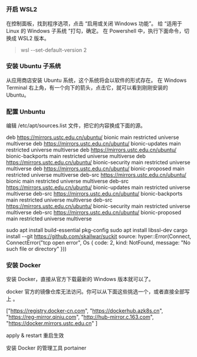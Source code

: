 #

### 开启 WSL2

在控制面板，找到程序选项，点击 “启用或关闭 Windows 功能”。
给 “适用于 Linux 的 Windows 子系统 ”打勾，确定。
在 Powershell 中，执行下面命令，切换成 WSL2 版本。

> wsl --set-default-version 2

### 安装 Ubuntu 子系统

从应用商店安装 Ubuntu 系统，这个系统将会以软件的形式存在。
在 Windows Terminal 右上角，有一个向下的箭头，点击它，就可以看到刚刚安装的 Ubuntu。

### 配置 Unbuntu

编辑 /etc/apt/sources.list 文件，把它的内容换成下面的源。

deb https://mirrors.ustc.edu.cn/ubuntu/ bionic main restricted universe multiverse
deb https://mirrors.ustc.edu.cn/ubuntu/ bionic-updates main restricted universe multiverse
deb https://mirrors.ustc.edu.cn/ubuntu/ bionic-backports main restricted universe multiverse
deb https://mirrors.ustc.edu.cn/ubuntu/ bionic-security main restricted universe multiverse
deb https://mirrors.ustc.edu.cn/ubuntu/ bionic-proposed main restricted universe multiverse
deb-src https://mirrors.ustc.edu.cn/ubuntu/ bionic main restricted universe multiverse
deb-src https://mirrors.ustc.edu.cn/ubuntu/ bionic-updates main restricted universe multiverse
deb-src https://mirrors.ustc.edu.cn/ubuntu/ bionic-backports main restricted universe multiverse
deb-src https://mirrors.ustc.edu.cn/ubuntu/ bionic-security main restricted universe multiverse
deb-src https://mirrors.ustc.edu.cn/ubuntu/ bionic-proposed main restricted universe multiverse

sudo apt install build-essential pkg-config
sudo apt install libssl-dev
cargo install --git https://github.com/skallwar/suckit
source: hyper::Error(Connect, ConnectError("tcp open error", Os { code: 2, kind: NotFound, message: "No such file or directory" }))

### 安装 Docker

安装 Docker，直接从官方下载最新的 Windows 版本就可以了。

docker 官方的镜像仓库无法访问。你可以从下面这些挑选一个，或者直接全部写上 。

["https://registry.docker-cn.com",
"https://dockerhub.azk8s.cn",
"https://reg-mirror.qiniu.com",
"http://hub-mirror.c.163.com",
"https://docker.mirrors.ustc.edu.cn"
]

apply & restart 重启生效

安装 Docker 的管理工具 portainer
